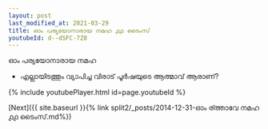 ```yaml
---
layout: post
last_modified_at: 2021-03-29
title: ഓം പര്യയോനാരായ നമഹ ൧൧ ടൈംസ്
youtubeId: d--dSFC-7Z8
---
```

 
 
 ഓം പര്യയോനാരായ നമഹ 
 
 -  എല്ലായിടത്തും വ്യാപിച്ച വിരാട് പൂർഷയുടെ ആത്മാവ് ആരാണ്? 
 
  
 
  
 
 
 
 
 
 


{% include youtubePlayer.html id=page.youtubeId %}
 
[Next]({{ site.baseurl }}{% link  split2/_posts/2014-12-31-ഓം ര്ത്താവേ നമഹ ൧൧ ടൈംസ്.md%})
 
